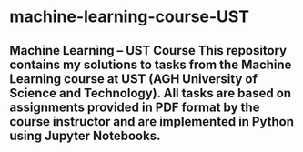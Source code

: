 # machine-learning-course-UST
Machine Learning – UST Course  This repository contains my solutions to tasks from the Machine Learning course at UST (AGH University of Science and Technology). All tasks are based on assignments provided in PDF format by the course instructor and are implemented in Python using **Jupyter Notebooks**.
---
